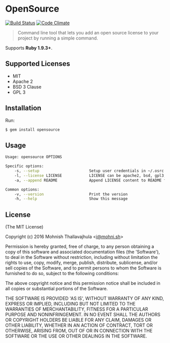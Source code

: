 # OpenSource
[![Build Status](https://travis-ci.org/mohnish/opensource.svg?branch=master)](https://travis-ci.org/mohnish/opensource)
[![Code Climate](https://codeclimate.com/github/mohnish/opensource/badges/gpa.svg)](https://codeclimate.com/github/mohnish/opensource)

> Command line tool that lets you add an open source license to your project by running a simple command.

Supports **Ruby 1.9.3+**.

## Supported Licenses

- MIT
- Apache 2
- BSD 3 Clause
- GPL 3

## Installation

Run:

```bash
$ gem install opensource
```

## Usage

```bash
Usage: opensource OPTIONS

Specific options:
    -s, --setup                      Setup user credentials in ~/.osrc file
    -l, --license LICENSE            LICENSE can be apache2, bsd, gpl3, mit
    -a, --append README              Append LICENSE content to README file

Common options:
    -v, --version                    Print the version
    -h, --help                       Show this message
```

## License

(The MIT License)

Copyright (c) 2016 Mohnish Thallavajhula &lt;i@mohni.sh&gt;

Permission is hereby granted, free of charge, to any person obtaining
a copy of this software and associated documentation files (the
'Software'), to deal in the Software without restriction, including
without limitation the rights to use, copy, modify, merge, publish,
distribute, sublicense, and/or sell copies of the Software, and to
permit persons to whom the Software is furnished to do so, subject to
the following conditions:

The above copyright notice and this permission notice shall be
included in all copies or substantial portions of the Software.

THE SOFTWARE IS PROVIDED 'AS IS', WITHOUT WARRANTY OF ANY KIND,
EXPRESS OR IMPLIED, INCLUDING BUT NOT LIMITED TO THE WARRANTIES OF
MERCHANTABILITY, FITNESS FOR A PARTICULAR PURPOSE AND NONINFRINGEMENT.
IN NO EVENT SHALL THE AUTHORS OR COPYRIGHT HOLDERS BE LIABLE FOR ANY
CLAIM, DAMAGES OR OTHER LIABILITY, WHETHER IN AN ACTION OF CONTRACT,
TORT OR OTHERWISE, ARISING FROM, OUT OF OR IN CONNECTION WITH THE
SOFTWARE OR THE USE OR OTHER DEALINGS IN THE SOFTWARE.
